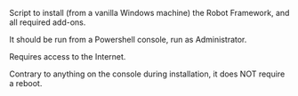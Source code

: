 Script to install (from a vanilla Windows machine) the Robot Framework, and all required add-ons.

It should be run from a Powershell console, run as Administrator.

Requires access to the Internet.

Contrary to anything on the console during installation, it does NOT require a reboot.
